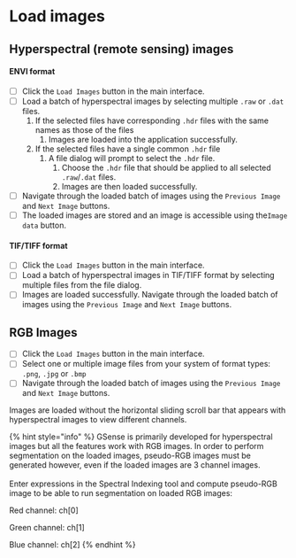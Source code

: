 # Load images

## Hyperspectral (remote sensing) images

#### ENVI format

* [ ] Click the `Load Images` button in the main interface.
* [ ] Load a batch of hyperspectral images by selecting multiple `.raw` or `.dat` files.
  1. If the selected files have corresponding `.hdr` files with the same names as those of the files
     1. Images are loaded into the application successfully.
  2. If the selected files have a single common `.hdr` file
     1. A file dialog will prompt to select the `.hdr` file.
        1. Choose the `.hdr` file that should be applied to all selected `.raw`/`.dat` files.
        2. Images are then loaded successfully.
* [ ] Navigate through the loaded batch of images using the `Previous Image` and `Next Image` buttons.
* [ ] The loaded images are stored and an image is accessible using the`Image data` button.

#### TIF/TIFF format

* [ ] Click the `Load Images` button in the main interface.
* [ ] Load a batch of hyperspectral images in TIF/TIFF format by selecting multiple files from the file dialog.
* [ ] Images are loaded successfully. Navigate through the loaded batch of images using the `Previous Image` and `Next Image` buttons.

## RGB Images

* [ ] Click the `Load Images` button in the main interface.
* [ ] Select one or multiple image files from your system of format types: `.png`, `.jpg` or `.bmp`
* [ ] Navigate through the loaded batch of images using the `Previous Image` and `Next Image` buttons.

Images are loaded without the horizontal sliding scroll bar that appears with hyperspectral images to view different channels.&#x20;

{% hint style="info" %}
GSense is primarily developed for hyperspectral images but all the features work with RGB images. In order to perform segmentation on the loaded images, pseudo-RGB images must be generated however, even if the loaded images are 3 channel images. \
\
Enter expressions in the Spectral Indexing tool and compute pseudo-RGB image to be able to run segmentation on loaded RGB images:

Red channel: ch\[0]

Green channel: ch\[1]

Blue channel: ch\[2]
{% endhint %}
